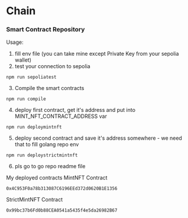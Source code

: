 # Chain
### Smart Contract Repository

Usage:
1) fill env file (you can take mine except Private Key from your sepolia wallet)
2) test your connection to sepolia 
```npm
npm run sepoliatest
```
3) Compile the smart contracts
```npm
npm run compile
```
4) deploy first contract, get it's address and put into MINT_NFT_CONTRACT_ADDRESS var
```npm
npm run deploymintnft
```
5) deploy second contract and save it's address somewhere - we need that to fill golang repo env
```npm
npm run deploystrictmintnft
```

6) pls go to go repo readme file

My deployed contracts
MintNFT Contract
```
0x4C953F0a78b313087C6196EEd372d0620B1E1356
```

StrictMintNFT Contract
```
0x99bc37b6Fd0b88CEA0541a5435f4e5da26982B67
```


